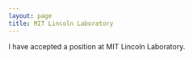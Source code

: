 ```yaml
---
layout: page
title: MIT Lincoln Laboratory
---
```


I have accepted a position at MIT Lincoln Laboratory.
